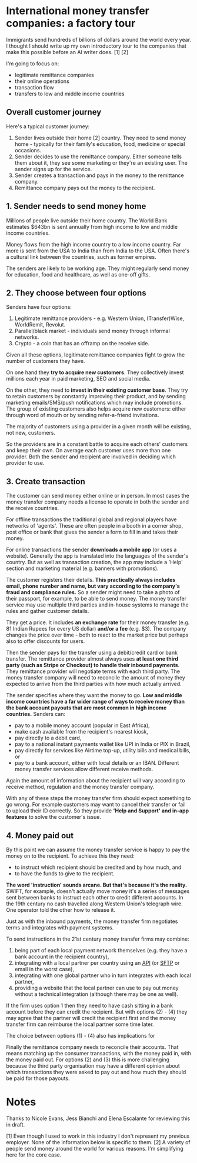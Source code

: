 # International money transfer companies: a factory tour

Immigrants send hundreds of billions of dollars around the world every year. I thought I should write up my own introductory tour to the companies that make this possible before an AI writer does. [1] [2]

I'm going to focus on:
- legitimate remittance companies
- their online operations
- transaction flow
- transfers to low and middle income countries

## Overall customer journey
Here's a typical customer journey:
1. Sender lives outside their home [2] country. They need to send money home - typically for their family's education, food, medicine or special occasions.
2. Sender decides to use the remittance company. Either someone tells them about it, they see some marketing or they're an existing user. The sender signs up for the service.
3. Sender creates a transaction and pays in the money to the remittance company.
4. Remittance company pays out the money to the recipient.


## 1. Sender needs to send money home
 Millions of people live outside their home country. The World Bank estimates $643bn is sent annually from high income to low and middle income countries.
 
 Money flows from the high income country to a low income country. Far more is sent from the USA to India than from India to the USA. Often there's a cultural link between the countries, such as former empires.
 
 The senders are likely to be working age. They might regularly send money for education, food and healthcare, as well as one-off gifts.

## 2. They choose between four options
Senders have four options:
1. Legitimate remittance providers - e.g. Western Union, (Transfer)Wise,  WorldRemit, Revolut.
2. Parallel/black market - individuals send money through informal networks.
3. Crypto - a coin that has an offramp on the receive side.

Given all these options, legitimate remittance companies fight to grow the number of customers they have. 

On one hand they **try to acquire new customers**. They collectively invest millions each year in paid marketing, SEO and social media.

On the other, they need to **invest in their existing customer base**. They try to retain customers by constantly improving their product, and by sending marketing emails/SMS/push notifications which may include promotions. The group of existing customers also helps acquire new customers: either through word of mouth or by sending refer-a-friend invitations.

The majority of customers using a provider in a given month will be existing, not new, customers.

So the providers are in a constant battle to acquire each others' customers and keep their own. On average each customer uses more than one provider. Both the sender and recipient are involved in deciding which provider to use.

## 3. Create transaction
The customer can send money either online or in person. In most cases the money transfer company needs a license to operate in both the sender and the receive countries.

For offline transactions the traditional global and regional players have networks of 'agents'. These are often people in a booth in a corner shop, post office or bank that gives the sender a form to fill in and takes their money.

For online transactions the sender **downloads a mobile app** (or uses a website). Generally the app is translated into the languages of the sender's country. But as well as transaction creation, the app may include a 'Help' section and marketing material (e.g. banners with promotions).

The customer registers their details. **This practically always includes email, phone number and name, but vary according to the company's fraud and compliance rules.** So a sender might need to take a photo of their passport, for example, to be able to send money. The money transfer service may use multiple third parties and in-house systems to manage the rules and gather customer details.

They get a price. It includes **an exchange rate** for their money transfer (e.g. 81 Indian Rupees for every US dollar) **and/or a fee** (e.g. $3). The company changes the price over time - both to react to the market price but perhaps also to offer discounts for users.

Then the sender pays for the transfer using a debit/credit card or bank transfer. The remittance provider almost always uses **at least one third party (such as Stripe or Checkout) to handle their inbound payments**. They remittance provider will negotiate terms with each third party. The money transfer company will need to reconcile the amount of money they expected to arrive from the third parties with how much actually arrived.

The sender specifies where they want the money to go. **Low and middle income countries have a far wider range of ways to receive money than the bank account payouts that are most common in high income countries.** Senders can:
- pay to a mobile money account (popular in East Africa),
- make cash available from the recipient's nearest kiosk,
- pay directly to a debit card,
- pay to a national instant payments wallet like UPI in India or PIX in Brazil,
- pay directly for services like Airtime top-up, utility bills and medical bills,  or
- pay to a bank account, either with local details or an IBAN.
Different money transfer services allow different receive methods.

Again the amount of information about the recipient will vary according to receive method, regulation and the money transfer company.

With any of these steps the money transfer firm should expect something to go wrong. For example customers may want to cancel their transfer or fail to upload their ID correctly. So they provide **'Help and Support' and in-app features** to solve the customer's issue.


## 4. Money paid out

By this point we can assume the money transfer service is happy to pay the money on to the recipient. To achieve this they need:
- to instruct which recipient should be credited and by how much, and
- to have the funds to give to the recipient.

**The word 'instruction' sounds arcane. But that's because it's the reality.** SWIFT, for example, doesn't actually move money it's a series of messages sent between banks to instruct each other to credit different accounts. In the 19th century no cash travelled along Western Union's telegraph wire. One operator told the other how to release it. 

Just as with the inbound payments, the money transfer firm negotiates terms and integrates with payment systems.

To send instructions in the 21st century money transfer firms may combine:
1. being part of each local payment network themselves (e.g. they have a bank account in the recipient country),
2. integrating with a local partner per country using an [API](https://en.wikipedia.org/wiki/API) (or [SFTP](https://en.wikipedia.org/wiki/SSH_File_Transfer_Protocol) or email in the worst case),
3. integrating with one global partner who in turn integrates with each local partner,
4. providing a website that the local partner can use to pay out money without a technical integration (although there may be one as well).

If the firm uses option 1 then they need to have cash sitting in a bank account before they can credit the recipient. But with options (2) - (4) they may agree that the partner will credit the recipient first and the money transfer firm can reimburse the local partner some time later.

The choice between options (1) - (4) also has implications for 

Finally the remittance company needs to reconcile their accounts. That means matching up the consumer transactions, with the money paid in, with the money paid out. For options (2) and (3) this is more challenging because the third party organisation may have a different opinion about which transactions they were asked to pay out and how much they should be paid for those payouts.

# Notes
Thanks to Nicole Evans, Jess Bianchi and Elena Escalante for reviewing this in draft.

[1] Even though I used to work in this industry I don't represent my previous employer. None of the information below is specific to them.
[2] A variety of people send money around the world for various reasons. I'm simplifying here for the core case.
